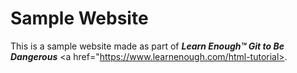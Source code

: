 # Sample Website

This is a sample website made as part of <strong><em>Learn Enough™ Git to Be
Dangerous</em></strong> <a href="https://www.learnenough.com/html-tutorial></a>.
